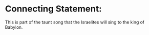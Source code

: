 # Connecting Statement:

This is part of the taunt song that the Israelites will sing to the king of Babylon.